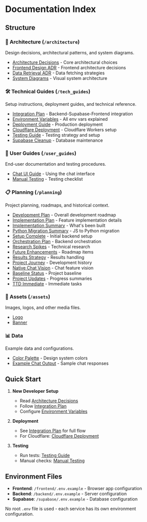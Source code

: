 # Documentation Index

## Structure

### 📐 Architecture (`/architecture`)
Design decisions, architectural patterns, and system diagrams.

- [Architecture Decisions](architecture/ARCHITECTURE_DECISION.md) - Core architectural choices
- [Frontend Design ADR](architecture/FRONTEND_DESIGN_ADR.md) - Frontend architecture decisions
- [Data Retrieval ADR](architecture/DATA_RETRIEVAL_ADR.md) - Data fetching strategies
- [System Diagrams](architecture/MERMAID_DIAGRAMS.md) - Visual system architecture

### 🛠️ Technical Guides (`/tech_guides`)
Setup instructions, deployment guides, and technical reference.

- [Integration Plan](tech_guides/INTEGRATION_PLAN.md) - Backend-Supabase-Frontend integration
- [Environment Variables](tech_guides/ENVIRONMENT_VARIABLES.md) - All env vars explained
- [Deployment Guide](tech_guides/DEPLOYMENT_GUIDE.md) - Production deployment
- [Cloudflare Deployment](tech_guides/CLOUDFLARE_DEPLOYMENT_STRATEGY.md) - Cloudflare Workers setup
- [Testing Guide](tech_guides/TESTING.md) - Testing strategy and setup
- [Supabase Cleanup](tech_guides/SUPABASE_CLEANUP_STRATEGY.md) - Database maintenance

### 👥 User Guides (`/user_guides`)
End-user documentation and testing procedures.

- [Chat UI Guide](user_guides/CHAT_UI_README.md) - Using the chat interface
- [Manual Testing](user_guides/MANUAL_SANITY_TEST.md) - Testing checklist

### 📋 Planning (`/planning`)
Project planning, roadmaps, and historical context.

- [Development Plan](planning/DEVELOPMENT_PLAN.md) - Overall development roadmap
- [Implementation Plan](planning/IMPLEMENTATION_PLAN.md) - Feature implementation details
- [Implementation Summary](planning/IMPLEMENTATION_SUMMARY.md) - What's been built
- [Python Migration Summary](planning/PYTHON_MIGRATION_SUMMARY.md) - JS to Python migration
- [Setup Complete](planning/SETUP_COMPLETE.md) - Initial backend setup
- [Orchestration Plan](planning/ORCHESTRATION_PLAN.md) - Backend orchestration
- [Research Spikes](planning/RESEARCH_SPIKES.md) - Technical research
- [Future Enhancements](planning/FUTURE_ENHANCEMENTS.md) - Roadmap items
- [Results Strategy](planning/RESULTS_STRATEGY_V1.md) - Results handling
- [Project Journey](planning/JOURNEY.md) - Development history
- [Native Chat Vision](planning/NATIVE_CHAT_VISION.md) - Chat feature vision
- [Baseline Status](planning/BASELINE_STATUS.md) - Project baseline
- [Project Updates](planning/PROJECT_UPDATE_SUMMARY.md) - Progress summaries
- [TTD Immediate](planning/TTD_IMMEDIATE.md) - Immediate tasks

### 🎨 Assets (`/assets`)
Images, logos, and other media files.

- [Logo](assets/underfoot-logo.png)
- [Banner](assets/underfoot-banner.png)

### 📊 Data
Example data and configurations.

- [Color Palette](color_palette.json) - Design system colors
- [Example Chat Output](example-chat-output.json) - Sample chat responses

## Quick Start

1. **New Developer Setup**
   - Read [Architecture Decisions](architecture/ARCHITECTURE_DECISION.md)
   - Follow [Integration Plan](tech_guides/INTEGRATION_PLAN.md)
   - Configure [Environment Variables](tech_guides/ENVIRONMENT_VARIABLES.md)

2. **Deployment**
   - See [Integration Plan](tech_guides/INTEGRATION_PLAN.md) for full flow
   - For Cloudflare: [Cloudflare Deployment](tech_guides/CLOUDFLARE_DEPLOYMENT_STRATEGY.md)

3. **Testing**
   - Run tests: [Testing Guide](tech_guides/TESTING.md)
   - Manual checks: [Manual Testing](user_guides/MANUAL_SANITY_TEST.md)

## Environment Files

- **Frontend**: `/frontend/.env.example` - Browser app configuration
- **Backend**: `/backend/.env.example` - Server configuration  
- **Supabase**: `/supabase/.env.example` - Database configuration

No root `.env` file is used - each service has its own environment configuration.
